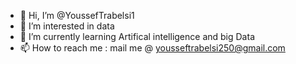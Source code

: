 - 👋 Hi, I’m @YoussefTrabelsi1
- 👀 I’m interested in data
- 🌱 I’m currently learning Artifical intelligence and big Data
- 📫 How to reach me : mail me @ yousseftrabelsi250@gmail.com

<!---
YoussefTrabelsi1/YoussefTrabelsi1 is a ✨ special ✨ repository because its `README.md` (this file) appears on your GitHub profile.
You can click the Preview link to take a look at your changes.
--->
